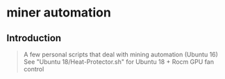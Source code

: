 # miner automation

## Introduction

> A few personal scripts that deal with mining automation (Ubuntu 16)
> See "Ubuntu 18/Heat-Protector.sh" for Ubuntu 18 + Rocm GPU fan control 
